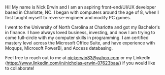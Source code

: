 Hi! My name is Nick Erwin and I am an aspiring front-end/UI/UX developer based in Charlotte, NC. I began with computers around the age of 8, when I first taught myself to
reverse-engineer and modify PC games. 

I went to the University of North Carolina at Charlotte and got my Bachelor's in finance. I have always loved business, investing, and now I am trying to come full-circle
with my computer skills in programming. I am certified mastery level across the Microsoft Office Suite, and have experience with Moqups, Microsoft PowerBI, and Access databasing. 

Feel free to reach out to me at nickerwin83@yahoo.com or my LinkedIn (https://www.linkedin.com/in/nicholas-erwin-07623baa/) if you would like to collaborate!

